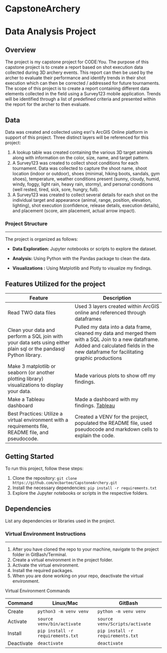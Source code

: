 # CapstoneArchery
# Data Analysis Project

## Overview

The project is my capstone project for CODE:You. The purpose of this capstone project is to create a report based on shot execution data collected during 3D archery events.  This report can then be used by the archer to evaluate their performance and identify trends in their shot execution which can then be corrected / addressed for future tournaments.  The scope of this project is to create a report containing different data elements collected in the field using a Survey123 mobile application.  Trends will be identified through a list of predefined criteria and presented within the report for the archer to then evaluate. 

## Data

Data was created and collected using esri's ArcGIS Online platform in support of this project. Three distinct layers will be referenced for this project:<br>
1.  A lookup table was created containing the various 3D target animals along with information on the color, size, name, and target pattern.<br> 
2.  A Survey123 was created to collect shoot conditions for each tournament.  Data was collected to capture the shoot name, shoot location (indoor or outdoor), shoes (minimal, hiking boots, sandals, gym shoes), temperature, weather conditions present (sunny, cloudy, humid, windy, foggy, light rain, heavy rain, stormy), and personal conditions (well rested, tired, sick, sore, hungry, full).<br>
3.  A Survey123 was created to collect several details for each shot on the individual target and appearance (animal, range, position, elevation, lighting), shot execution (confidence, release details, execution details), and placement (score, aim placement, actual arrow impact).

### Project Structure
---

The project is organized as follows:

- **Data Exploration:** Jupyter notebooks or scripts to explore the dataset.

- **Analysis:** Using Python with the  Pandas package to clean the data.

- **Visualizations :** Using Matplotlib and Plotly to visualize my findings. 


## Features Utilized for the project

  | Feature        | Description                           |
  |----------------|---------------------------------------|
  | Read TWO data files| Used 3 layers created within ArcGIS online and referenced through dataframes          |
  | Clean your data and perform a SQL join with your data sets using either plain sql or the pandasql Python library.      | Pulled my data into a data frame, cleaned my data and merged them with a SQL Join to a new dataframe. Added and calculated fields in the new dataframe for facilitating graphic productions |
  | Make 3 matplotlib or seaborn (or another plotting library) visualizations to display your data. | Made various plots to show off my findings. |
  | Make a Tableau dashboard      | Made a dashboard with my findings. [Tableau](https://public.tableau.com/app/discover/viz-of-the-day) |
  | Best Practices:  Utilize a virtual environment with a requirements file, README file, and pseudocode.      | Created a VENV for the project, populated the README file, used pseudocode and markdown cells to explain the code.  |


## Getting Started

To run this project, follow these steps:

1. Clone the repository: `git clone https://github.com/ecbartee/CapstoneArchery.git`
2. Install the necessary dependencies: `pip install -r requirements.txt`
3. Explore the Jupyter notebooks or scripts in the respective folders.

## Dependencies

List any dependencies or libraries used in the project.

###  Virtual Environment Instructions
---
1. After you have cloned the repo to your machine, navigate to the project 
folder in GitBash/Terminal.
1. Create a virtual environment in the project folder. 
1. Activate the virtual environment.
1. Install the required packages. 
1. When you are done working on your repo, deactivate the virtual environment.

Virtual Environment Commands

| Command | Linux/Mac | GitBash |
|---------|-----------|---------|
| Create | `python3 -m venv venv` | `python -m venv venv` |
| Activate | `source venv/bin/activate` | `source venv/Scripts/activate` |
| Install | `pip install -r requirements.txt` | `pip install -r requirements.txt` |
| Deactivate | `deactivate` | `deactivate` |
